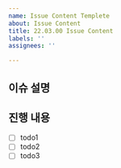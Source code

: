```yaml
---
name: Issue Content Templete
about: Issue Content
title: 22.03.00 Issue Content
labels: ''
assignees: ''

---
```


## 이슈 설명

>

## 진행 내용
-[ ] todo1
-[ ] todo2
-[ ] todo3

